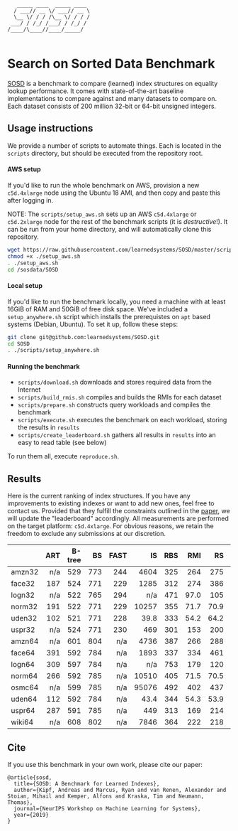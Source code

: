 ```
   _____ ____  _____ ____ 
  / ___// __ \/ ___// __ \
  \__ \/ / / /\__ \/ / / /
 ___/ / /_/ /___/ / /_/ / 
/____/\____//____/_____/  
                          
```

Search on Sorted Data Benchmark
====

[SOSD](https://learned.systems/papers/sosd.pdf) is a benchmark to compare (learned) index structures on equality lookup performance.
It comes with state-of-the-art baseline implementations to compare against and many datasets to compare on.
Each dataset consists of 200 million 32-bit or 64-bit unsigned integers.

## Usage instructions

We provide a number of scripts to automate things. Each is located in the `scripts` directory, but should be executed from the repository root.

#### AWS setup

If you'd like to run the whole benchmark on AWS, provision a new `c5d.4xlarge` node using the Ubuntu 18 AMI, and then copy and paste this after logging in.

NOTE: The `scripts/setup_aws.sh` sets up an AWS `c5d.4xlarge` or `c5d.2xlarge` node for the rest of the benchmark scripts (it is *destructive*!). It can be run from your home directory, and will automatically clone this repository.

```bash
wget https://raw.githubusercontent.com/learnedsystems/SOSD/master/scripts/setup_aws.sh
chmod +x ./setup_aws.sh
. ./setup_aws.sh
cd /sosdata/SOSD
```

#### Local setup

If you'd like to run the benchmark locally, you need a machine with at least 16GiB of RAM and 50GiB of free disk space. We've included a `setup_anywhere.sh` script which installs the prerequistes on `apt` based systems (Debian, Ubuntu).
To set it up, follow these steps:

```bash
git clone git@github.com:learnedsystems/SOSD.git
cd SOSD
. ./scripts/setup_anywhere.sh
```

#### Running the benchmark

* `scripts/download.sh` downloads and stores required data from the Internet
* `scripts/build_rmis.sh` compiles and builds the RMIs for each dataset
* `scripts/prepare.sh` constructs query workloads and compiles the benchmark
* `scripts/execute.sh` executes the benchmark on each workload, storing the results in `results`
* `scripts/create_leaderboard.sh` gathers all results in `results` into an easy to read table (see below)

To run them all, execute `reproduce.sh`.

## Results

Here is the current ranking of index structures.
If you have any improvements to existing indexes or want to add new ones, feel free to contact us.
Provided that they fulfill the constraints outlined in the [paper](https://learned.systems/papers/sosd.pdf), we will update the "leaderboard" accordingly.
All measurements are performed on the target platform: `c5d.4xlarge`.
For obvious reasons, we retain the freedom to exclude any submissions at our discretion.
 
|               | ART       | B-tree    | BS        | FAST      | IS        | RBS       | RMI       | RS        | TIP       |
| ------------- | ---------:| ---------:| ---------:| ---------:| ---------:| ---------:| ---------:| ---------:| ---------:|
| amzn32        |       n/a |       529 |       773 |       244 |      4604 |       325 |       264 |       275 |       731 |
| face32        |       187 |       524 |       771 |       229 |      1285 |       312 |       274 |       386 |       964 |
| logn32        |       n/a |       522 |       765 |       294 |       n/a |       471 |      97.0 |       105 |       744 |
| norm32        |       191 |       522 |       771 |       229 |     10257 |       355 |      71.7 |      70.9 |       884 |
| uden32        |       102 |       521 |       771 |       228 |      39.8 |       333 |      54.2 |      64.2 |       176 |
| uspr32        |       n/a |       524 |       771 |       230 |       469 |       301 |       153 |       200 |       400 |
| amzn64        |       n/a |       601 |       804 |       n/a |      4736 |       387 |       266 |       288 |       759 |
| face64        |       391 |       592 |       784 |       n/a |      1893 |       337 |       334 |       461 |      1232 |
| logn64        |       309 |       597 |       784 |       n/a |       n/a |       753 |       179 |       120 |       454 |
| norm64        |       266 |       592 |       785 |       n/a |     10510 |       405 |      71.5 |      70.5 |       862 |
| osmc64        |       n/a |       599 |       785 |       n/a |     95076 |       492 |       402 |       437 |      7186 |
| uden64        |       112 |       592 |       784 |       n/a |      43.4 |       344 |      54.3 |      53.9 |       193 |
| uspr64        |       287 |       591 |       785 |       n/a |       449 |       313 |       169 |       214 |       428 |
| wiki64        |       n/a |       608 |       802 |       n/a |      7846 |       364 |       222 |       218 |      1019 |

## Cite

If you use this benchmark in your own work, please cite our paper:

```
@article{sosd,
  title={SOSD: A Benchmark for Learned Indexes},
  author={Kipf, Andreas and Marcus, Ryan and van Renen, Alexander and Stoian, Mihail and Kemper, Alfons and Kraska, Tim and Neumann, Thomas},
  journal={NeurIPS Workshop on Machine Learning for Systems},
  year={2019}
}
```
